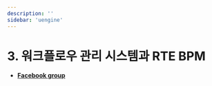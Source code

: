 ```yaml
---
description: ''
sidebar: 'uengine'
---
```


# 3. 워크플로우 관리 시스템과 RTE BPM

- **[Facebook group](https://www.facebook.com/groups/uenginebpm/)**


